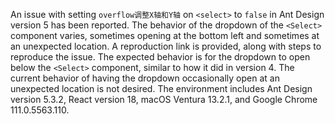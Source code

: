 An issue with setting `overflow调整X轴和Y轴` on `<select>` to `false` in Ant Design version 5 has been reported. The behavior of the dropdown of the `<Select>` component varies, sometimes opening at the bottom left and sometimes at an unexpected location. A reproduction link is provided, along with steps to reproduce the issue. The expected behavior is for the dropdown to open below the `<Select>` component, similar to how it did in version 4. The current behavior of having the dropdown occasionally open at an unexpected location is not desired. The environment includes Ant Design version 5.3.2, React version 18, macOS Ventura 13.2.1, and Google Chrome 111.0.5563.110.
